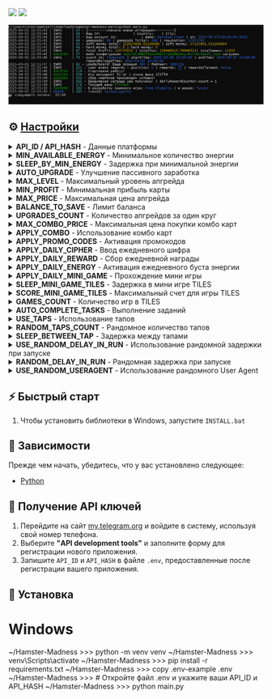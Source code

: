 [<img src="https://img.shields.io/badge/Telegram-%40Me-orange">](https://t.me/sho6ot)
[<img src="https://img.shields.io/badge/python-3.10%20%7C%203.11-blue">](https://www.python.org/downloads/)



![demo image](.github/images/cmd.png)


## ⚙ [Настройки](.env-example)
<details>
  <summary><b>API_ID / API_HASH</b> - Данные платформы</summary>
  <p>Эти значения необходимы для авторизации и работы с Telegram API. Без них бот не сможет подключиться к вашему аккаунту.</p>
  <ul>
    <li><strong>Пример:</strong></li>
    <code>API_ID=2182472</code>
    <br>
    <code>API_HASH=b592f0d605a1b67c20e8d1c7582f20</code>
  </ul>
</details>

<details>
  <summary><b>MIN_AVAILABLE_ENERGY</b> - Минимальное количество энергии</summary>
  <p>Эта настройка определяет минимальный уровень энергии, при котором бот будет уходить в сон, чтобы повторить человеческую активность.</p>
  <ul>
    <li><strong>Пример:</strong> <code>535</code></li>
    <li><strong>Дефолт:</strong> <code>200</code></li>
  </ul>
</details>

<details>
  <summary><b>SLEEP_BY_MIN_ENERGY</b> - Задержка при минимальной энергии</summary>
  <p>Устанавливает паузу в работе бота, если энергия опускается ниже установленного минимума. Это повторить человеческую активность.</p>
  <ul>
    <li><strong>Пример:</strong> <code>[2000,3300]</code></li>
    <li><strong>Дефолт:</strong> <code>[1800,3600]</code></li>
  </ul>
</details>

<details>
  <summary><b>AUTO_UPGRADE</b> - Улучшение пассивного заработка</summary>
  <p>Этот параметр определяет, будет ли бот автоматически прокачивать ваши карты для повышения пассивного дохода.</p>
  <ul>
    <li><strong>Пример:</strong> <code>True / False</code></li>
    <li><strong>Дефолт:</strong> <code>False</code></li>
  </ul>
</details>

<details>
  <summary><b>MAX_LEVEL</b> - Максимальный уровень апгрейда</summary>
  <p>Определяет максимальный уровень, до которого бот будет прокачивать ваши карты.</p>
  <ul>
    <li><strong>Пример:</strong> <code>15</code></li>
    <li><strong>Дефолт:</strong> <code>20</code></li>
  </ul>
</details>

<details>
  <summary><b>MIN_PROFIT</b> - Минимальная прибыль карты</summary>
  <p>Определяет минимальную прибыль карты, которую прокачает бот.</p>
  <ul>
    <li><strong>Пример:</strong> <code>2500</code></li>
    <li><strong>Дефолт:</strong> <code>1000</code></li>
  </ul>
</details>

<details>
  <summary><b>MAX_PRICE</b> - Максимальная цена апгрейда</summary>
  <p>Устанавливает лимит на сумму, которую бот может потратить на одно улучшение карты.</p>
  <ul>
    <li><strong>Пример:</strong> <code>20000000</code></li>
    <li><strong>Дефолт:</strong> <code>50000000</code></li>
  </ul>
</details>

<details>
  <summary><b>BALANCE_TO_SAVE</b> - Лимит баланса</summary>
  <p>Этот параметр определяет минимальный остаток на балансе, который бот гарантировано сохранит, не тратя его на улучшения или покупки.</p>
  <ul>
    <li><strong>Пример:</strong> <code>2000</code></li>
    <li><strong>Дефолт:</strong> <code>1000000</code></li>
  </ul>
</details>

<details>
  <summary><b>UPGRADES_COUNT</b> - Количество апгрейдов за один круг</summary>
  <p>Задает, сколько карт бот будет прокачивать за один цикл работы, чтобы каждый раз выбирать самую выгодную карту из всех.</p>
  <ul>
    <li><strong>Пример:</strong> <code>5</code></li>
    <li><strong>Дефолт:</strong> <code>10</code></li>
  </ul>
</details>

<details>
  <summary><b>MAX_COMBO_PRICE</b> - Максимальная цена покупки комбо карт</summary>
  <p>Определяет максимальную сумму, которую бот может потратить на покупку комбо-карт при достаточном балансе.</p>
  <ul>
    <li><strong>Пример:</strong> <code>15000000</code></li>
    <li><strong>Дефолт:</strong> <code>10000000</code></li>
  </ul>
</details>

<details>
  <summary><b>APPLY_COMBO</b> - Использование комбо карт</summary>
  <p>Настройка позволяет боту активировать комбо-карты для получения бонусов.</p>
  <ul>
    <li><strong>Пример:</strong> <code>True / False</code></li>
    <li><strong>Дефолт:</strong> <code>True</code></li>
  </ul>
</details>

<details>
  <summary><b>APPLY_PROMO_CODES</b> - Активация промокодов</summary>
  <p>Позволяет боту автоматически вводить и активировать промокоды на игры в разделе Playground для получения ключей.</p>
  <ul>
    <li><strong>Пример:</strong> <code>True / False</code></li>
    <li><strong>Дефолт:</strong> <code>True</code></li>
  </ul>
</details>

<details>
  <summary><b>APPLY_DAILY_CIPHER</b> - Ввод ежедневного шифра</summary>
  <p>Включает возможность автоматического ввода ежедневного шифра азбуки морзе для получения бонусов.</p>
  <ul>
    <li><strong>Пример:</strong> <code>True / False</code></li>
    <li><strong>Дефолт:</strong> <code>True</code></li>
  </ul>
</details>

<details>
  <summary><b>APPLY_DAILY_REWARD</b> - Сбор ежедневной награды</summary>
  <p>Бот будет автоматически собирать ежедневные награды, если этот параметр активен.</p>
  <ul>
    <li><strong>Пример:</strong> <code>True / False</code></li>
    <li><strong>Дефолт:</strong> <code>True</code></li>
  </ul>
</details>

<details>
  <summary><b>APPLY_DAILY_ENERGY</b> - Активация ежедневного буста энергии</summary>
  <p>Позволяет боту активировать ежедневный буст энергии для ее восполнения.</p>
  <ul>
    <li><strong>Пример:</strong> <code>True / False</code></li>
    <li><strong>Дефолт:</strong> <code>True</code></li>
  </ul>
</details>

<details>
  <summary><b>APPLY_DAILY_MINI_GAME</b> - Прохождение мини игры</summary>
  <p>Настройка, позволяющая автоматически проходить ежедневные мини-игры для получения ключей.</p>
  <ul>
    <li><strong>Пример:</strong> <code>True / False</code></li>
    <li><strong>Дефолт:</strong> <code>True</code></li>
  </ul>
</details>

<details>
  <summary><b>SLEEP_MINI_GAME_TILES</b> - Задержка в мини игре TILES</summary>
  <p>Опция для установления рандомной задержки от начала игры до ее конца.</p>
  <ul>
    <li><strong>Пример:</strong> <code>[500,800]</code></li>
    <li><strong>Дефолт:</strong> <code>[600,900]</code></li>
  </ul>
</details>

<details>
  <summary><b>SCORE_MINI_GAME_TILES</b> - Максимальный счет для игры TILES</summary>
  <p>Устанавливает рандомный счет, который будет достигнут в игре.</p>
  <ul>
    <li><strong>Пример:</strong> <code>[250,600]</code></li>
    <li><strong>Дефолт:</strong> <code>[300,500]</code></li>
  </ul>
</details>

<details>
  <summary><b>GAMES_COUNT</b> - Количество игр в TILES</summary>
  <p>Определяет рандомное количество игр, которые сыграет бот в одном цикле.</p>
  <ul>
    <li><strong>Пример:</strong> <code>[3,15]</code></li>
    <li><strong>Дефолт:</strong> <code>[1,10]</code></li>
  </ul>
</details>

<details>
  <summary><b>AUTO_COMPLETE_TASKS</b> - Выполнение заданий</summary>
  <p>Эта функция позволяет боту автоматически выполнять задачи, если они доступны.</p>
  <ul>
    <li><strong>Пример:</strong> <code>True / False</code></li>
    <li><strong>Дефолт:</strong> <code>True</code></li>
  </ul>
</details>

<details>
  <summary><b>USE_TAPS</b> - Использование тапов</summary>
  <p>Определяет, будет ли бот использовать тапы (клики).</p>
  <ul>
    <li><strong>Пример:</strong> <code>True / False</code></li>
        <li><strong>Дефолт:</strong> <code>True</code></li>
  </ul>
</details>

<details>
  <summary><b>RANDOM_TAPS_COUNT</b> - Рандомное количество тапов</summary>
  <p>Этот параметр определяет диапазон случайного количества тапов (кликов), которые бот может тапнуть за один раз.</p>
  <ul>
    <li><strong>Пример:</strong> <code>[25,100]</code></li>
    <li><strong>Дефолт:</strong> <code>[10,50]</code></li>
  </ul>
</details>

<details>
  <summary><b>SLEEP_BETWEEN_TAP</b> - Задержка между тапами</summary>
  <p>Устанавливает интервал времени между тапами (кликами). Это предотвращает слишком частое нажатие.</p>
  <ul>
    <li><strong>Пример:</strong> <code>[5,15]</code></li>
    <li><strong>Дефолт:</strong> <code>[10,25]</code></li>
  </ul>
</details>

<details>
  <summary><b>USE_RANDOM_DELAY_IN_RUN</b> - Использование рандомной задержки при запуске</summary>
  <p>Эта настройка позволяет использовать случайные задержки для каждого аккаунта перед началом бота, что помогает запустить каждый аккаунт по отдельности, а не одновременно.</p>
  <ul>
    <li><strong>Пример:</strong> <code>True / False</code></li>
    <li><strong>Дефолт:</strong> <code>False</code></li>
  </ul>
</details>

<details>
  <summary><b>RANDOM_DELAY_IN_RUN</b> - Рандомная задержка при запуске</summary>
  <p>Определяет диапазон случайной задержки, которая применяется для каждого аккаунта перед началом бота. Это помогает запустить каждый аккаунт по отдельности, а не одновременно.</p>
  <ul>
    <li><strong>Пример:</strong> <code>[0,20]</code></li>
    <li><strong>Дефолт:</strong> <code>[0,15]</code></li>
  </ul>
</details>

<details>
  <summary><b>USE_RANDOM_USERAGENT</b> - Использование рандомного User Agent</summary>
  <p>При активации этого параметра бот будет использовать случайные User-Agent для каждого аккаунта и сохранит их в `profiles.json` для дальнейшего использования, чтобы повысить уровень анонимности и защиты от блокировок.</p>
  <ul>
    <li><strong>Пример:</strong> <code>True / False</code></li>
    <li><strong>Дефолт:</strong> <code>False</code></li>
  </ul>
</details>




## ⚡ Быстрый старт
1. Чтобы установить библиотеки в Windows, запустите `INSTALL.bat`


## 📌 Зависимости
Прежде чем начать, убедитесь, что у вас установлено следующее:
- [Python](https://www.python.org/downloads/) 


## 📃 Получение API ключей
1. Перейдите на сайт [my.telegram.org](https://my.telegram.org) и войдите в систему, используя свой номер телефона.
2. Выберите **"API development tools"** и заполните форму для регистрации нового приложения.
3. Запишите `API_ID` и `API_HASH` в файле `.env`, предоставленные после регистрации вашего приложения.


## 🧱 Установка
# Windows
~/Hamster-Madness >>> python -m venv venv
~/Hamster-Madness >>> venv\Scripts\activate
~/Hamster-Madness >>> pip install -r requirements.txt
~/Hamster-Madness >>> copy .env-example .env
~/Hamster-Madness >>> # Откройте файл .env и укажите ваши API_ID и API_HASH
~/Hamster-Madness >>> python main.py
```
    


